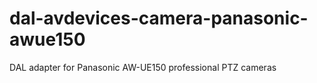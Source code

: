 # dal-avdevices-camera-panasonic-awue150
DAL adapter for Panasonic AW-UE150 professional PTZ cameras
